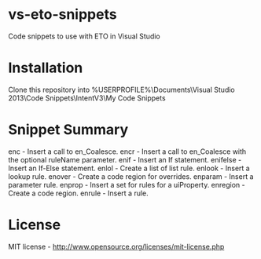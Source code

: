 # vs-eto-snippets
Code snippets to use with ETO in Visual Studio

# Installation
Clone this repository into %USERPROFILE%\Documents\Visual Studio 2013\Code Snippets\IntentV3\My Code Snippets

# Snippet Summary
enc - Insert a call to en_Coalesce.
encr - Insert a call to en_Coalesce with the optional ruleName parameter.
enif - Insert an If statement.
enifelse - Insert an If-Else statement.
enlol - Create a list of list rule.
enlook - Insert a lookup rule.
enover - Create a code region for overrides.
enparam - Insert a parameter rule.
enprop - Insert a set for rules for a uiProperty.
enregion - Create a code region.
enrule - Insert a rule.

# License
MIT license - http://www.opensource.org/licenses/mit-license.php
